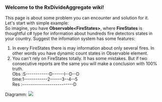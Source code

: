### Welcome to the RxDivideAggregate wiki!
This page is about some problem you can encounter and solution for it.  
Let's start with simple example:  
So imagine, you have **Observable\<FireStates\>**, where **FireStates** is thoughtful c# type for information about hundreds fire detectors states in your country. Suggest the infomation system has some features:
1. In every FireStates there is may information about only several fires. In other words you have dynamic count states in Observable element.
2. You can't rely on FireStates totally. It has some mistakes. But if two consecutive reports are the same you will make a conclusion with 100% truth.  
     Obs :S------------D------I--D--D  
     time:1------------2------3--4--5  
     Res :--------------------------D  

Diagramm:
![](https://drive.google.com/uc?id=1GlLmRBEHIUNN9JSZFUP1JrSzTAIX_ilc)
